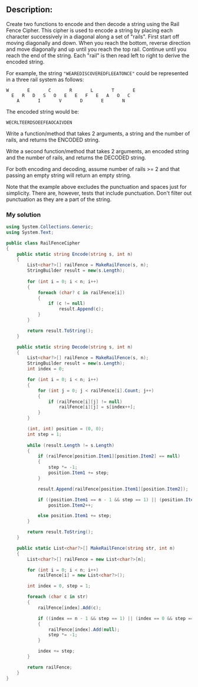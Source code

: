 ## Description:
Create two functions to encode and then decode a string using the Rail Fence Cipher. This cipher is used to encode a string by placing each character successively in a diagonal along a set of "rails". First start off moving diagonally and down. When you reach the bottom, reverse direction and move diagonally and up until you reach the top rail. Continue until you reach the end of the string. Each "rail" is then read left to right to derive the encoded string.

For example, the string ```"WEAREDISCOVEREDFLEEATONCE"``` could be represented in a three rail system as follows:
```
W       E       C       R       L       T       E
  E   R   D   S   O   E   E   F   E   A   O   C  
    A       I       V       D       E       N
```
The encoded string would be:
```
WECRLTEERDSOEEFEAOCAIVDEN
```
Write a function/method that takes 2 arguments, a string and the number of rails, and returns the ENCODED string.

Write a second function/method that takes 2 arguments, an encoded string and the number of rails, and returns the DECODED string.

For both encoding and decoding, assume number of rails >= 2 and that passing an empty string will return an empty string.

Note that the example above excludes the punctuation and spaces just for simplicity. There are, however, tests that include punctuation. Don't filter out punctuation as they are a part of the string.
### My solution
```C#
using System.Collections.Generic;
using System.Text;

public class RailFenceCipher
{
    public static string Encode(string s, int n)
    {
        List<char?>[] railFence = MakeRailFence(s, n);
        StringBuilder result = new(s.Length);
        
        for (int i = 0; i < n; i++)
        {
            foreach (char? c in railFence[i])
            {
                if (c != null)
                    result.Append(c);
            }
        }

        return result.ToString();
    }

    public static string Decode(string s, int n)
    {
        List<char?>[] railFence = MakeRailFence(s, n);
        StringBuilder result = new(s.Length);
        int index = 0;

        for (int i = 0; i < n; i++)
        {
            for (int j = 0; j < railFence[i].Count; j++)
            {
                if (railFence[i][j] != null)
                    railFence[i][j] = s[index++];
            }
        }

        (int, int) position = (0, 0);
        int step = 1;
        
        while (result.Length != s.Length)
        {
            if (railFence[position.Item1][position.Item2] == null)
            {
                step *= -1;
                position.Item1 += step;
            }

            result.Append(railFence[position.Item1][position.Item2]);

            if ((position.Item1 == n - 1 && step == 1) || (position.Item1 == 0 && step == -1))
                position.Item2++;

            else position.Item1 += step;
        }

        return result.ToString();
    }

    public static List<char?>[] MakeRailFence(string str, int n)
    {
        List<char?>[] railFence = new List<char?>[n];

        for (int i = 0; i < n; i++)
            railFence[i] = new List<char?>();

        int index = 0, step = 1;

        foreach (char c in str)
        {
            railFence[index].Add(c);

            if ((index == n - 1 && step == 1) || (index == 0 && step == -1))
            {
                railFence[index].Add(null);
                step *= -1;
            }

            index += step;
        }

        return railFence;
    }
}
```
